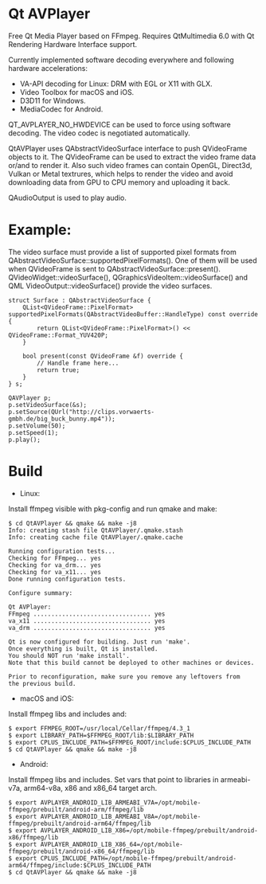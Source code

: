 # Qt AVPlayer

Free Qt Media Player based on FFmpeg.
Requires QtMultimedia 6.0 with Qt Rendering Hardware Interface support.

Currently implemented software decoding everywhere and following hardware accelerations:
* VA-API decoding for Linux: DRM with EGL or X11 with GLX.
* Video Toolbox for macOS and iOS.
* D3D11 for Windows. 
* MediaCodec for Android. 

QT_AVPLAYER_NO_HWDEVICE can be used to force using software decoding.
The video codec is negotiated automatically.

QtAVPlayer uses QAbstractVideoSurface interface to push QVideoFrame objects to it.
The QVideoFrame can be used to extract the video frame data or/and to render it.
Also such video frames can contain OpenGL, Direct3d, Vulkan or Metal textrures,
which helps to render the video and avoid downloading data from GPU to CPU memory and uploading it back.

QAudioOutput is used to play audio.

# Example:

The video surface must provide a list of supported pixel formats from QAbstractVideoSurface::supportedPixelFormats().
One of them will be used when QVideoFrame is sent to QAbstractVideoSurface::present().
QVideoWidget::videoSurface(), QGraphicsVideoItem::videoSurface() and QML VideoOutput::videoSurface() provide the video surfaces.

    struct Surface : QAbstractVideoSurface {
        QList<QVideoFrame::PixelFormat> supportedPixelFormats(QAbstractVideoBuffer::HandleType) const override {
            return QList<QVideoFrame::PixelFormat>() << QVideoFrame::Format_YUV420P;
        }

        bool present(const QVideoFrame &f) override {
            // Handle frame here...
            return true;
        }
    } s;
    
    QAVPlayer p;
    p.setVideoSurface(&s);
    p.setSource(QUrl("http://clips.vorwaerts-gmbh.de/big_buck_bunny.mp4"));
    p.setVolume(50);
    p.setSpeed(1);
    p.play();

# Build

* Linux:

Install ffmpeg visible with pkg-config and run qmake and make:

    $ cd QtAVPlayer && qmake && make -j8
    Info: creating stash file QtAVPlayer/.qmake.stash
    Info: creating cache file QtAVPlayer/.qmake.cache

    Running configuration tests...
    Checking for FFmpeg... yes
    Checking for va_drm... yes
    Checking for va_x11... yes
    Done running configuration tests.

    Configure summary:

    Qt AVPlayer:
    FFmpeg ................................. yes
    va_x11 ................................. yes
    va_drm ................................. yes

    Qt is now configured for building. Just run 'make'.
    Once everything is built, Qt is installed.
    You should NOT run 'make install'.
    Note that this build cannot be deployed to other machines or devices.

    Prior to reconfiguration, make sure you remove any leftovers from
    the previous build.

* macOS and iOS:

Install ffmpeg libs and includes and:

    $ export FFMPEG_ROOT=/usr/local/Cellar/ffmpeg/4.3_1
    $ export LIBRARY_PATH=$FFMPEG_ROOT/lib:$LIBRARY_PATH
    $ export CPLUS_INCLUDE_PATH=$FFMPEG_ROOT/include:$CPLUS_INCLUDE_PATH
    $ cd QtAVPlayer && qmake && make -j8

* Android:

Install ffmpeg libs and includes.
Set vars that point to libraries in armeabi-v7a, arm64-v8a, x86 and x86_64 target arch.

    $ export AVPLAYER_ANDROID_LIB_ARMEABI_V7A=/opt/mobile-ffmpeg/prebuilt/android-arm/ffmpeg/lib
    $ export AVPLAYER_ANDROID_LIB_ARMEABI_V8A=/opt/mobile-ffmpeg/prebuilt/android-arm64/ffmpeg/lib
    $ export AVPLAYER_ANDROID_LIB_X86=/opt/mobile-ffmpeg/prebuilt/android-x86/ffmpeg/lib
    $ export AVPLAYER_ANDROID_LIB_X86_64=/opt/mobile-ffmpeg/prebuilt/android-x86_64/ffmpeg/lib
    $ export CPLUS_INCLUDE_PATH=/opt/mobile-ffmpeg/prebuilt/android-arm64/ffmpeg/include:$CPLUS_INCLUDE_PATH
    $ cd QtAVPlayer && qmake && make -j8
